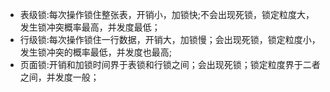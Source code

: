+ 表级锁:每次操作锁住整张表，开销小，加锁快;不会出现死锁，锁定粒度大，发生锁冲突概率最高，并发度最低；
+ 行级锁:每次操作锁住一行数据，开销大，加锁慢；会出现死锁，锁定粒度小，发生锁冲突的概率最低，并发度也最高;
+ 页面锁:开销和加锁时间界于表锁和行锁之间；会出现死锁；锁定粒度界于二者之间，并发度一般；